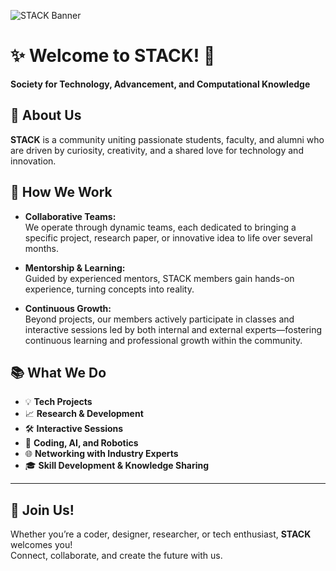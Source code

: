 ![STACK Banner](banner.png)

# ✨ Welcome to **STACK**! 🚀

**Society for Technology, Advancement, and Computational Knowledge**

## 🌟 About Us

**STACK** is a community uniting passionate students, faculty, and alumni who are driven by curiosity, creativity, and a shared love for technology and innovation.

## 🤝 How We Work

- **Collaborative Teams:**  
  We operate through dynamic teams, each dedicated to bringing a specific project, research paper, or innovative idea to life over several months.

- **Mentorship & Learning:**  
  Guided by experienced mentors, STACK members gain hands-on experience, turning concepts into reality.

- **Continuous Growth:**  
  Beyond projects, our members actively participate in classes and interactive sessions led by both internal and external experts—fostering continuous learning and professional growth within the community.

## 📚 What We Do

- 💡 **Tech Projects**
- 📈 **Research & Development**
- 🛠️ **Interactive Sessions**
- 🤖 **Coding, AI, and Robotics**
- 🌐 **Networking with Industry Experts**
- 🎓 **Skill Development & Knowledge Sharing**

---

## 🚀 Join Us!

Whether you’re a coder, designer, researcher, or tech enthusiast, **STACK** welcomes you!  
Connect, collaborate, and create the future with us.
